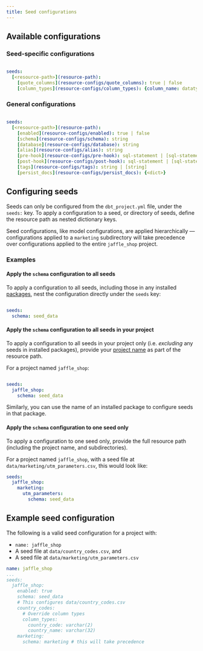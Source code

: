 ```yaml
---
title: Seed configurations
---
```


## Available configurations
### Seed-specific configurations

<File name='dbt_project.yml'>

```yml

seeds:
  [<resource-path>](resource-path):
    [quote_columns](resource-configs/quote_columns): true | false
    [column_types](resource-configs/column_types): {column_name: datatype}

```

</File>


### General configurations

<File name='dbt_project.yml'>

```yml

seeds:
  [<resource-path>](resource-path):
    [enabled](resource-configs/enabled): true | false
    [schema](resource-configs/schema): string
    [database](resource-configs/database): string
    [alias](resource-configs/alias): string
    [pre-hook](resource-configs/pre-hook): sql-statement | [sql-statement]
    [post-hook](resource-configs/post-hook): sql-statement | [sql-statement]
    [tags](resource-configs/tags): string | [string]
    [persist_docs](resource-configs/persist_docs): {<dict>}

```

</File>

## Configuring seeds
Seeds can only be configured from the `dbt_project.yml` file, under the `seeds:` key. To apply a configuration to a seed, or directory of seeds, define the resource path as nested dictionary keys.

Seed configurations, like model configurations, are applied hierarchically — configurations applied to a `marketing` subdirectory will take precedence over configurations applied to the entire `jaffle_shop` project.

### Examples
#### Apply the `schema` configuration to all seeds
To apply a configuration to all seeds, including those in any installed [packages](package-management), nest the configuration directly under the `seeds` key:

<File name='dbt_project.yml'>

```yml

seeds:
  schema: seed_data
```

</File>


#### Apply the `schema` configuration to all seeds in your project
To apply a configuration to all seeds in your project only (i.e. _excluding_ any seeds in installed packages), provide your [project name](project-configs/name.md) as part of the resource path.

For a project named `jaffle_shop`:

<File name='dbt_project.yml'>

```yml

seeds:
  jaffle_shop:
    schema: seed_data
```

</File>

Similarly, you can use the name of an installed package to configure seeds in that package.

#### Apply the `schema` configuration to one seed only
To apply a configuration to one seed only, provide the full resource path (including the project name, and subdirectories).

For a project named `jaffle_shop`, with a seed file at `data/marketing/utm_parameters.csv`, this would look like:

<File name='dbt_project.yml'>

```yml
seeds:
  jaffle_shop:
    marketing:
      utm_parameters:
        schema: seed_data
```

</File>


## Example seed configuration
The following is a valid seed configuration for a project with:
* `name: jaffle_shop`
* A seed file at `data/country_codes.csv`, and
* A seed file at `data/marketing/utm_parameters.csv`


<File name='dbt_project.yml'>

```yml
name: jaffle_shop
...
seeds:
  jaffle_shop:
    enabled: true
    schema: seed_data
    # This configures data/country_codes.csv
    country_codes:
      # Override column types
      column_types:
        country_code: varchar(2)
        country_name: varchar(32)
    marketing:
      schema: marketing # this will take precedence
```

</File>
